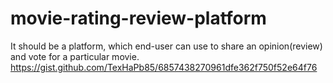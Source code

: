 # movie-rating-review-platform
It should be a platform, which end-user can use to share an opinion(review) and vote for a particular movie.
https://gist.github.com/TexHaPb85/6857438270961dfe362f750f52e64f76
